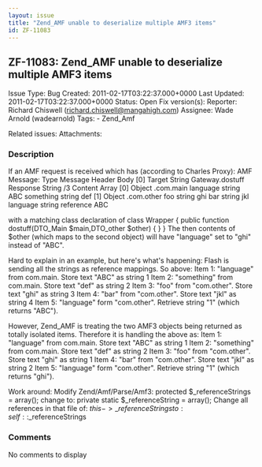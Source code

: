 ```yaml
---
layout: issue
title: "Zend_AMF unable to deserialize multiple AMF3 items"
id: ZF-11083
---
```


ZF-11083: Zend\_AMF unable to deserialize multiple AMF3 items
-------------------------------------------------------------

 Issue Type: Bug Created: 2011-02-17T03:22:37.000+0000 Last Updated: 2011-02-17T03:22:37.000+0000 Status: Open Fix version(s): 
 Reporter:  Richard Chiswell (richard.chiswell@mangahigh.com)  Assignee:  Wade Arnold (wadearnold)  Tags: - Zend\_Amf
 
 Related issues: 
 Attachments: 
### Description

If an AMF request is received which has (according to Charles Proxy): AMF Message: Type Message Header Body [0] Target String Gateway.dostuff Response String /3 Content Array [0] Object .com.main language string ABC something string def [1] Object .com.other foo string ghi bar string jkl language string reference ABC

with a matching class declaration of class Wrapper { public function dostuff(DTO\_Main $main,DTO\_other $other) { } } The then contents of $other (which maps to the second object) will have "language" set to "ghi" instead of "ABC".

Hard to explain in an example, but here's what's happening: Flash is sending all the strings as reference mappings. So above: Item 1: "language" from com.main. Store text "ABC" as string 1 Item 2: "something" from com.main. Store text "def" as string 2 Item 3: "foo" from "com.other". Store text "ghi" as string 3 Item 4: "bar" from "com.other". Store text "jkl" as string 4 Item 5: "language" form "com.other". Retrieve string "1" (which returns "ABC").

However, Zend\_AMF is treating the two AMF3 objects being returned as totally isolated items. Therefore it is handling the above as: Item 1: "language" from com.main. Store text "ABC" as string 1 Item 2: "something" from com.main. Store text "def" as string 2 Item 3: "foo" from "com.other". Store text "ghi" as string 1 Item 4: "bar" from "com.other". Store text "jkl" as string 2 Item 5: "language" form "com.other". Retrieve string "1" (which returns "ghi").

Work around: Modify Zend/Amf/Parse/Amf3: protected $\_referenceStrings = array(); change to: private static $\_referenceString = array(); Change all references in that file of: $this->\_referenceStrings to: self::$\_referenceStrings

 

 

### Comments

No comments to display